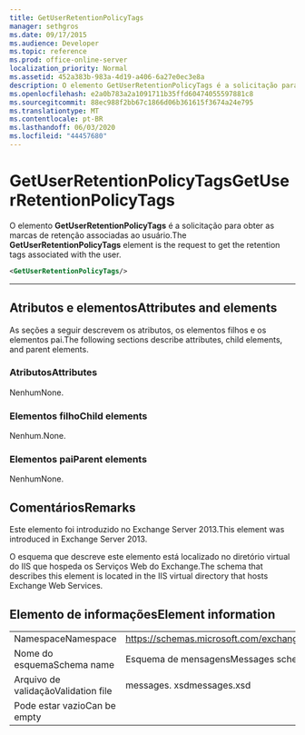 ```yaml
---
title: GetUserRetentionPolicyTags
manager: sethgros
ms.date: 09/17/2015
ms.audience: Developer
ms.topic: reference
ms.prod: office-online-server
localization_priority: Normal
ms.assetid: 452a383b-983a-4d19-a406-6a27e0ec3e8a
description: O elemento GetUserRetentionPolicyTags é a solicitação para obter as marcas de retenção associadas ao usuário.
ms.openlocfilehash: e2a0b783a2a1091711b35ffd60474055597881c8
ms.sourcegitcommit: 88ec988f2bb67c1866d06b361615f3674a24e795
ms.translationtype: MT
ms.contentlocale: pt-BR
ms.lasthandoff: 06/03/2020
ms.locfileid: "44457680"
---
```

# <a name="getuserretentionpolicytags"></a><span data-ttu-id="03e34-103">GetUserRetentionPolicyTags</span><span class="sxs-lookup"><span data-stu-id="03e34-103">GetUserRetentionPolicyTags</span></span>

<span data-ttu-id="03e34-104">O elemento **GetUserRetentionPolicyTags** é a solicitação para obter as marcas de retenção associadas ao usuário.</span><span class="sxs-lookup"><span data-stu-id="03e34-104">The **GetUserRetentionPolicyTags** element is the request to get the retention tags associated with the user.</span></span> 
  
```XML
<GetUserRetentionPolicyTags/>

```

 ****
## <a name="attributes-and-elements"></a><span data-ttu-id="03e34-105">Atributos e elementos</span><span class="sxs-lookup"><span data-stu-id="03e34-105">Attributes and elements</span></span>

<span data-ttu-id="03e34-106">As seções a seguir descrevem os atributos, os elementos filhos e os elementos pai.</span><span class="sxs-lookup"><span data-stu-id="03e34-106">The following sections describe attributes, child elements, and parent elements.</span></span>
  
### <a name="attributes"></a><span data-ttu-id="03e34-107">Atributos</span><span class="sxs-lookup"><span data-stu-id="03e34-107">Attributes</span></span>

<span data-ttu-id="03e34-108">Nenhum</span><span class="sxs-lookup"><span data-stu-id="03e34-108">None.</span></span>
  
### <a name="child-elements"></a><span data-ttu-id="03e34-109">Elementos filho</span><span class="sxs-lookup"><span data-stu-id="03e34-109">Child elements</span></span>

<span data-ttu-id="03e34-110">Nenhum.</span><span class="sxs-lookup"><span data-stu-id="03e34-110">None.</span></span>
  
### <a name="parent-elements"></a><span data-ttu-id="03e34-111">Elementos pai</span><span class="sxs-lookup"><span data-stu-id="03e34-111">Parent elements</span></span>

<span data-ttu-id="03e34-112">Nenhum</span><span class="sxs-lookup"><span data-stu-id="03e34-112">None.</span></span>
  
## <a name="remarks"></a><span data-ttu-id="03e34-113">Comentários</span><span class="sxs-lookup"><span data-stu-id="03e34-113">Remarks</span></span>

<span data-ttu-id="03e34-114">Este elemento foi introduzido no Exchange Server 2013.</span><span class="sxs-lookup"><span data-stu-id="03e34-114">This element was introduced in Exchange Server 2013.</span></span>
  
<span data-ttu-id="03e34-115">O esquema que descreve este elemento está localizado no diretório virtual do IIS que hospeda os Serviços Web do Exchange.</span><span class="sxs-lookup"><span data-stu-id="03e34-115">The schema that describes this element is located in the IIS virtual directory that hosts Exchange Web Services.</span></span>
  
## <a name="element-information"></a><span data-ttu-id="03e34-116">Elemento de informações</span><span class="sxs-lookup"><span data-stu-id="03e34-116">Element information</span></span>

|||
|:-----|:-----|
|<span data-ttu-id="03e34-117">Namespace</span><span class="sxs-lookup"><span data-stu-id="03e34-117">Namespace</span></span>  <br/> |https://schemas.microsoft.com/exchange/services/2006/messages  <br/> |
|<span data-ttu-id="03e34-118">Nome do esquema</span><span class="sxs-lookup"><span data-stu-id="03e34-118">Schema name</span></span>  <br/> |<span data-ttu-id="03e34-119">Esquema de mensagens</span><span class="sxs-lookup"><span data-stu-id="03e34-119">Messages schema</span></span>  <br/> |
|<span data-ttu-id="03e34-120">Arquivo de validação</span><span class="sxs-lookup"><span data-stu-id="03e34-120">Validation file</span></span>  <br/> |<span data-ttu-id="03e34-121">messages. xsd</span><span class="sxs-lookup"><span data-stu-id="03e34-121">messages.xsd</span></span>  <br/> |
|<span data-ttu-id="03e34-122">Pode estar vazio</span><span class="sxs-lookup"><span data-stu-id="03e34-122">Can be empty</span></span>  <br/> ||
   

